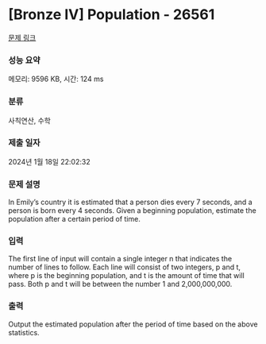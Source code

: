 # [Bronze IV] Population - 26561 

[문제 링크](https://www.acmicpc.net/problem/26561) 

### 성능 요약

메모리: 9596 KB, 시간: 124 ms

### 분류

사칙연산, 수학

### 제출 일자

2024년 1월 18일 22:02:32

### 문제 설명

<p>In Emily’s country it is estimated that a person dies every 7 seconds, and a person is born every 4 seconds. Given a beginning population, estimate the population after a certain period of time.</p>

### 입력 

 <p>The first line of input will contain a single integer n that indicates the number of lines to follow. Each line will consist of two integers, p and t, where p is the beginning population, and t is the amount of time that will pass. Both p and t will be between the number 1 and 2,000,000,000.</p>

### 출력 

 <p>Output the estimated population after the period of time based on the above statistics.</p>

